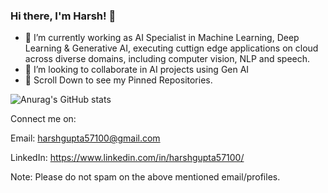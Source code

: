 ### Hi there, I'm Harsh! 👋

<!--
**mcfatbeard57/mcfatbeard57** is a ✨ _special_ ✨ repository because its `README.md` (this file) appears on your GitHub profile.
-->

- 🔭 I’m currently working as AI Specialist in Machine Learning, Deep Learning & Generative AI, executing cuttign edge applications on cloud across diverse domains, including computer vision, NLP and speech.
- 👯 I’m looking to collaborate in AI projects using Gen AI
- 📌 Scroll Down to see my Pinned Repositories.

![Anurag's GitHub stats](https://github-readme-stats.vercel.app/api?username=mcfatbeard57&show_icons=true&theme=prussian&hide=contribs,issues)

Connect me on:

Email: harshgupta57100@gmail.com

LinkedIn: https://www.linkedin.com/in/harshgupta57100/

Note: Please do not spam on the above mentioned email/profiles.
